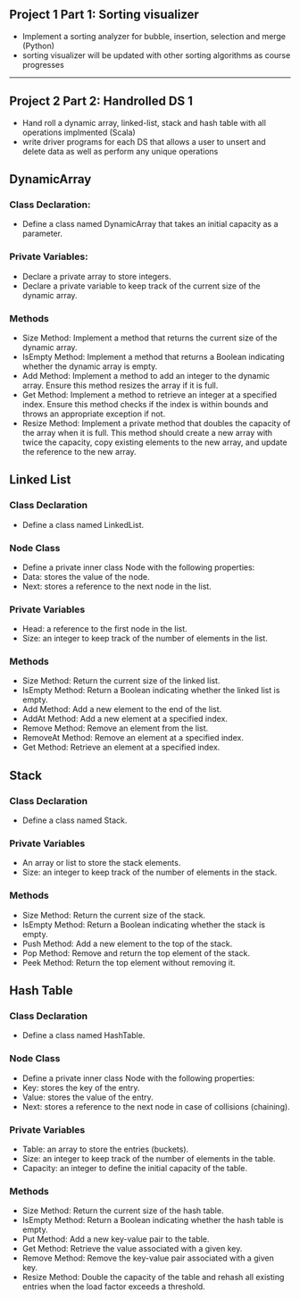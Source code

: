 ## Project 1 Part 1: Sorting visualizer ##
- Implement a sorting analyzer for bubble, insertion, selection and merge (Python)
- sorting visualizer will be updated with other sorting algorithms as course progresses
---
## Project 2 Part 2: Handrolled DS 1 ##
- Hand roll a dynamic array, linked-list, stack and hash table with all operations implmented (Scala)
- write driver programs for each DS that allows a user to unsert and delete data as well as perform any unique operations
## DynamicArray ##
### Class Declaration: ###
  - Define a class named DynamicArray that takes an initial capacity as a parameter.
### Private Variables: ###
  - Declare a private array to store integers.
  - Declare a private variable to keep track of the current size of the dynamic array.
### Methods ###
  - Size Method: Implement a method that returns the current size of the dynamic array.
  - IsEmpty Method: Implement a method that returns a Boolean indicating whether the dynamic array is empty.
  - Add Method: Implement a method to add an integer to the dynamic array. Ensure this method resizes the array if it is full.
  - Get Method: Implement a method to retrieve an integer at a specified index. Ensure this method checks if the index is within bounds and throws an appropriate exception if not.
  - Resize Method: Implement a private method that doubles the capacity of the array when it is full. This method should create a new array with twice the capacity, copy existing elements to the new array, and update the reference to the new array.

## Linked List ##
### Class Declaration ###
  - Define a class named LinkedList.
### Node Class ###
  - Define a private inner class Node with the following properties:
  - Data: stores the value of the node.
  - Next: stores a reference to the next node in the list.
### Private Variables ###
  - Head: a reference to the first node in the list.
  - Size: an integer to keep track of the number of elements in the list.
### Methods ###
  - Size Method: Return the current size of the linked list.
  - IsEmpty Method: Return a Boolean indicating whether the linked list is empty.
  - Add Method: Add a new element to the end of the list.
  - AddAt Method: Add a new element at a specified index.
  - Remove Method: Remove an element from the list.
  - RemoveAt Method: Remove an element at a specified index.
  - Get Method: Retrieve an element at a specified index.
  
## Stack ##
### Class Declaration ###
  - Define a class named Stack.
### Private Variables ###
  - An array or list to store the stack elements.
  - Size: an integer to keep track of the number of elements in the stack.
### Methods ###
  - Size Method: Return the current size of the stack.
  - IsEmpty Method: Return a Boolean indicating whether the stack is empty.
  - Push Method: Add a new element to the top of the stack.
  - Pop Method: Remove and return the top element of the stack.
  - Peek Method: Return the top element without removing it.
  
## Hash Table ##
### Class Declaration ###
  - Define a class named HashTable.
### Node Class ###
  - Define a private inner class Node with the following properties:
  - Key: stores the key of the entry.
  - Value: stores the value of the entry.
  - Next: stores a reference to the next node in case of collisions (chaining).
### Private Variables ###
  - Table: an array to store the entries (buckets).
  - Size: an integer to keep track of the number of elements in the table.
  - Capacity: an integer to define the initial capacity of the table.
### Methods ###
  - Size Method: Return the current size of the hash table.
  - IsEmpty Method: Return a Boolean indicating whether the hash table is empty.
  - Put Method: Add a new key-value pair to the table.
  - Get Method: Retrieve the value associated with a given key.
  - Remove Method: Remove the key-value pair associated with a given key.
  - Resize Method: Double the capacity of the table and rehash all existing entries when the load factor exceeds a threshold.
